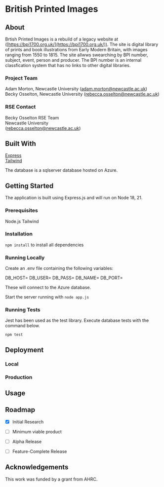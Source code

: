 # British Printed Images

## About

Brtish Printed Images is a rebuild of a legacy website at ([https://bpi1700.org.uk/](https://bpi1700.org.uk/)). The site is digital library of prints and book illustrations from Early Modern Britain, with images ranging from 1550 to 1815. The site allwws swearching by BPI number, subject, event, person and producer. The BPI number is an internal classfication system that has no links to other digital libraries. 

### Project Team
Adam Morton, Newcastle University  ([adam.morton@newcastle.ac.uk](mailto:adam.morton@newcastle.ac.uk))  
Becky Osselton, Newcastle University  ([rebecca.osselton@newcastle.ac.uk](mailto:rebecca.osselton@newcastle.ac.uk)) 
 

### RSE Contact
Becky Osselton 
RSE Team  
Newcastle University  
([rebecca.osselton@newcastle.ac.uk](mailto:rebecca.osselton@newcastle.ac.uk))  

## Built With

[Express](https://expressjs.com/)  
[Tailwind](https://tailwindcss.com/) 

The database is a sqlserver database hosted on Azure.

## Getting Started

The application is built using Express.js and will run on Node 18, 21. 

### Prerequisites

Node.js
Tailwind

### Installation

`npm install` to install all dependencies

### Running Locally

Create an .env file containing the following variables: 

DB_HOST=
DB_USER=
DB_PASS=
DB_NAME=
DB_PORT=

These will connect to the Azure database.

Start the server running with `node app.js`

### Running Tests

Jest has been used as the test library. Execute database tests with the command below.

`npm test`

## Deployment

### Local 

### Production

## Usage

## Roadmap

- [x] Initial Research  
- [ ] Minimum viable product 
- [ ] Alpha Release  
- [ ] Feature-Complete Release  


## Acknowledgements
This work was funded by a grant from AHRC. 
